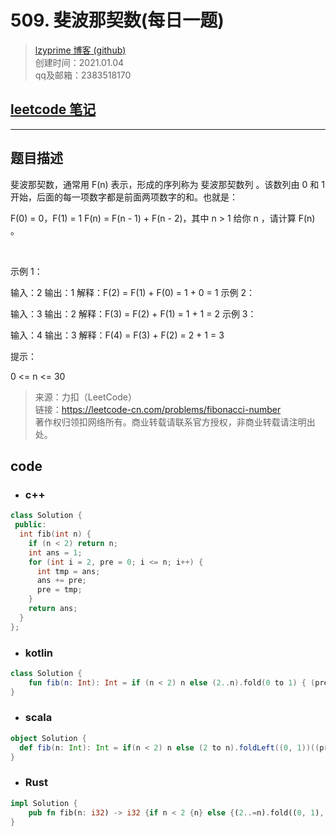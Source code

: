 # 509. 斐波那契数(每日一题)

> [lzyprime 博客 (github)](https://lzyprime.github.io)   
> 创建时间：2021.01.04  
> qq及邮箱：2383518170  

## [leetcode 笔记](https://lzyprime.github.io/leetcode/leetcode)

---

## 题目描述

斐波那契数，通常用 F(n) 表示，形成的序列称为 斐波那契数列 。该数列由 0 和 1 开始，后面的每一项数字都是前面两项数字的和。也就是：

F(0) = 0，F(1) = 1
F(n) = F(n - 1) + F(n - 2)，其中 n > 1
给你 n ，请计算 F(n) 。

 

示例 1：

输入：2
输出：1
解释：F(2) = F(1) + F(0) = 1 + 0 = 1
示例 2：

输入：3
输出：2
解释：F(3) = F(2) + F(1) = 1 + 1 = 2
示例 3：

输入：4
输出：3
解释：F(4) = F(3) + F(2) = 2 + 1 = 3
 

提示：

0 <= n <= 30

> 来源：力扣（LeetCode）  
> 链接：https://leetcode-cn.com/problems/fibonacci-number  
> 著作权归领扣网络所有。商业转载请联系官方授权，非商业转载请注明出处。  

## code

- ### c++

```c++
class Solution {
 public:
  int fib(int n) {
    if (n < 2) return n;
    int ans = 1;
    for (int i = 2, pre = 0; i <= n; i++) {
      int tmp = ans;
      ans += pre;
      pre = tmp;
    }
    return ans;
  }
};

```

- ### kotlin

```kotlin
class Solution {
    fun fib(n: Int): Int = if (n < 2) n else (2..n).fold(0 to 1) { (pre1, pre2), _ -> pre2 to pre1 + pre2 }.second
}
```

- ### scala

```scala
object Solution {
  def fib(n: Int): Int = if(n < 2) n else (2 to n).foldLeft((0, 1))((pre, _) => (pre._2, pre._1 + pre._2))._2
}
```

- ### Rust

```rust
impl Solution {
    pub fn fib(n: i32) -> i32 {if n < 2 {n} else {(2..=n).fold((0, 1), |(pre1, pre2), _| (pre2, pre1 + pre2)).1}}
}
```